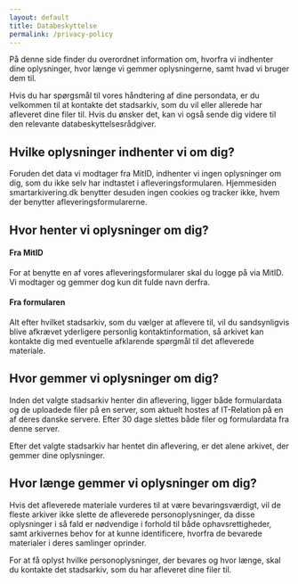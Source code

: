 ```yaml
---
layout: default
title: Databeskyttelse
permalink: /privacy-policy
---
```


På denne side finder du overordnet information om, hvorfra vi indhenter dine oplysninger, hvor længe vi gemmer oplysningerne, samt hvad vi bruger dem til.

Hvis du har spørgsmål til vores håndtering af dine persondata, er du velkommen til at kontakte det stadsarkiv, som du vil eller allerede har afleveret dine filer til. Hvis du ønsker det, kan vi også sende dig videre til den relevante databeskyttelsesrådgiver.

## Hvilke oplysninger indhenter vi om dig?
Foruden det data vi modtager fra MitID, indhenter vi ingen oplysninger om dig, som du ikke selv har indtastet i afleveringsformularen. Hjemmesiden smartarkivering.dk benytter desuden ingen cookies og tracker ikke, hvem der benytter afleveringsformularerne.

## Hvor henter vi oplysninger om dig?
#### Fra MitID
For at benytte en af vores afleveringsformularer skal du logge på via MitID. Vi modtager og gemmer dog kun dit fulde navn derfra.

#### Fra formularen
Alt efter hvilket stadsarkiv, som du vælger at aflevere til, vil du sandsynligvis blive afkrævet yderligere personlig kontaktinformation, så arkivet kan kontakte dig med eventuelle afklarende spørgmål til det afleverede materiale.

## Hvor gemmer vi oplysninger om dig?
Inden det valgte stadsarkiv henter din aflevering, ligger både formulardata og de uploadede filer på en server, som aktuelt hostes af IT-Relation på en af deres danske servere. Efter 30 dage slettes både filer og formulardata fra denne server.

Efter det valgte stadsarkiv har hentet din aflevering, er det alene arkivet, der gemmer dine oplysninger.

## Hvor længe gemmer vi oplysninger om dig?
Hvis det afleverede materiale vurderes til at være bevaringsværdigt, vil de fleste arkiver ikke slette de afleverede personoplysninger, da disse oplysninger i så fald er nødvendige i forhold til både ophavsrettigheder, samt arkivernes behov for at kunne identificere, hvorfra de bevarede materialer i deres samlinger oprinder.

For at få oplyst hvilke personoplysninger, der bevares og hvor længe, skal du kontakte det stadsarkiv, som du har afleveret dine filer til.
